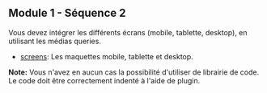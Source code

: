## Module 1 - Séquence 2

Vous devez intégrer les différents écrans (mobile, tablette, desktop), en utilisant les médias queries.

* [screens](./screens): Les maquettes mobile, tablette et desktop.

**Note:** Vous n'avez en aucun cas la possibilité d'utiliser de librairie de code. Le code doit être correctement indenté à l'aide de plugin.
